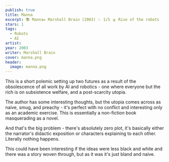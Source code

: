 ```yaml
---
publish: true
title: Manna
excerpt: 📚 Manna✒️ Marshall Brain (2003) ✨ 1/5 🛸 Rise of the robots
stars: 1
tags:
  - Robots
  - AI
artist: 
year: 2003
writer: Marshall Brain
cover: manna.png
header:
  image: manna.png
---
```

This is a short polemic setting up two futures as a result of the obsolescence of all work by AI and robotics - one where everyone but the rich is on subsistence welfare, and a post-scarcity utopia.  
  
The author has some interesting thoughts, but the utopia comes across as naive, smug, and preachy - it's perfect with no conflict and interesting only as an academic exercise. This is essentially a non-fiction book masquerading as a novel.  
  
And that's the big problem - there's absolutely zero plot, it's basically either the narrator's didactic exposition or characters explaining to each other. Literally nothing happens.  
  
This could have been interesting if the ideas were less black and white and there was a story woven through, but as it was it's just bland and naive.